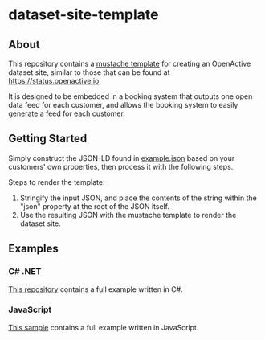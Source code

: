 # dataset-site-template

## About
This repository contains a [mustache template](https://www.openactive.io/dataset-site-template/datasetsite.mustache) for creating an OpenActive dataset site, similar to those that can be found at https://status.openactive.io.

It is designed to be embedded in a booking system that outputs one open data feed for each customer, and allows the booking system to easily generate a feed for each customer.

## Getting Started

Simply construct the JSON-LD found in [example.json](https://www.openactive.io/dataset-site-template/example.json) based on your customers' own properties, then process it with the following steps.



Steps to render the template:

1. Stringify the input JSON, and place the contents of the string within the "json" property at the root of the JSON itself.
2. Use the resulting JSON with the mustache template to render the dataset site.

## Examples

### C# .NET
[This repository](https://github.com/openactive/dataset-site-template-example-dotnet) contains a full example written in C#.

### JavaScript
[This sample](https://jsfiddle.net/nickevansuk/msby0vqg/12/) contains a full example written in JavaScript.
